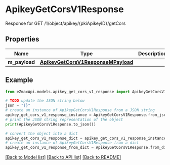 # ApikeyGetCorsV1Response

Response for GET /1/object/apikey/{pkiApikeyID}/getCors

## Properties

Name | Type | Description | Notes
------------ | ------------- | ------------- | -------------
**m_payload** | [**ApikeyGetCorsV1ResponseMPayload**](ApikeyGetCorsV1ResponseMPayload.md) |  | 

## Example

```python
from eZmaxApi.models.apikey_get_cors_v1_response import ApikeyGetCorsV1Response

# TODO update the JSON string below
json = "{}"
# create an instance of ApikeyGetCorsV1Response from a JSON string
apikey_get_cors_v1_response_instance = ApikeyGetCorsV1Response.from_json(json)
# print the JSON string representation of the object
print(ApikeyGetCorsV1Response.to_json())

# convert the object into a dict
apikey_get_cors_v1_response_dict = apikey_get_cors_v1_response_instance.to_dict()
# create an instance of ApikeyGetCorsV1Response from a dict
apikey_get_cors_v1_response_from_dict = ApikeyGetCorsV1Response.from_dict(apikey_get_cors_v1_response_dict)
```
[[Back to Model list]](../README.md#documentation-for-models) [[Back to API list]](../README.md#documentation-for-api-endpoints) [[Back to README]](../README.md)


